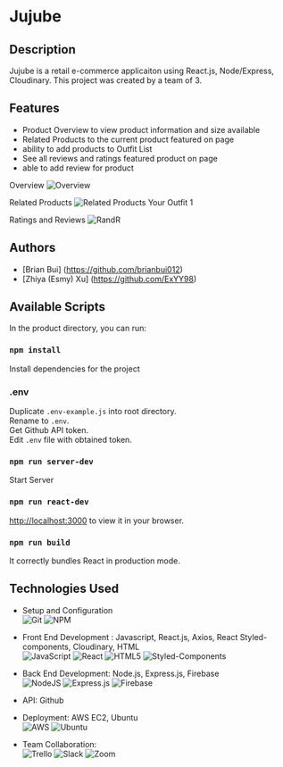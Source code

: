 # Jujube

## Description
Jujube is a retail e-commerce applicaiton using React.js, Node/Express, Cloudinary. This project was created by a team of 3.

## Features
- Product Overview to view product information and size available
- Related Products to the current product featured on page
- ability to add products to Outfit List
- See all reviews and ratings featured product on page
- able to add review for product

Overview
![Overview](https://user-images.githubusercontent.com/39501050/180930047-a326d36b-e1a5-470c-8ff2-66158c6d50df.gif)

Related Products
![Related Products Your Outfit 1](https://user-images.githubusercontent.com/39501050/180042904-9916452f-d4db-48f0-af71-137f18097ceb.gif)


Ratings and Reviews
![RandR](https://user-images.githubusercontent.com/39501050/179879684-fb7b6cf7-c4a3-455d-a62d-94a88cc80bbe.gif)

## Authors
- [Brian Bui] (https://github.com/brianbui012)
- [Zhiya (Esmy) Xu] (https://github.com/ExYY98)

## Available Scripts

In the product directory, you can run:

### `npm install `

Install dependencies for the project

### .env
Duplicate  `.env-example.js` into root directory.\
Rename to `.env`.\
Get Github API token.\
Edit `.env` file with obtained token.

### `npm run server-dev`

Start Server

### `npm run react-dev`

[http://localhost:3000](http://localhost:3000) to view it in your browser.

### `npm run build`

It correctly bundles React in production mode.

## Technologies Used

- Setup and Configuration \
![Git](https://img.shields.io/badge/git-%23F05033.svg?style=for-the-badge&logo=git&logoColor=white)
![NPM](https://img.shields.io/badge/NPM-%23000000.svg?style=for-the-badge&logo=npm&logoColor=white)

- Front End Development : Javascript, React.js, Axios, React Styled-components, Cloudinary, HTML \
![JavaScript](https://img.shields.io/badge/javascript-%23323330.svg?style=for-the-badge&logo=javascript&logoColor=%23F7DF1E)
![React](https://img.shields.io/badge/react-%2320232a.svg?style=for-the-badge&logo=react&logoColor=%2361DAFB)
![HTML5](https://img.shields.io/badge/html5-%23E34F26.svg?style=for-the-badge&logo=html5&logoColor=white)
![Styled-Components](https://img.shields.io/badge/styled--components-v4.4.1-orange)

- Back End Development: Node.js, Express.js, Firebase \
![NodeJS](https://img.shields.io/badge/node.js-6DA55F?style=for-the-badge&logo=node.js&logoColor=white)
![Express.js](https://img.shields.io/badge/express.js-%23404d59.svg?style=for-the-badge&logo=express&logoColor=%2361DAFB)
![Firebase](https://img.shields.io/badge/firebase-%23039BE5.svg?style=for-the-badge&logo=firebase)

- API: Github

- Deployment: AWS EC2, Ubuntu \
![AWS](https://img.shields.io/badge/AWS-%23FF9900.svg?style=for-the-badge&logo=amazon-aws&logoColor=white)
![Ubuntu](https://img.shields.io/badge/Ubuntu-E95420?style=for-the-badge&logo=ubuntu&logoColor=white)

- Team Collaboration: \
![Trello](https://img.shields.io/badge/Trello-%23026AA7.svg?style=for-the-badge&logo=Trello&logoColor=white)
![Slack](https://img.shields.io/badge/Slack-4A154B?style=for-the-badge&logo=slack&logoColor=white)
![Zoom](https://img.shields.io/badge/Zoom-2D8CFF?style=for-the-badge&logo=zoom&logoColor=white)
